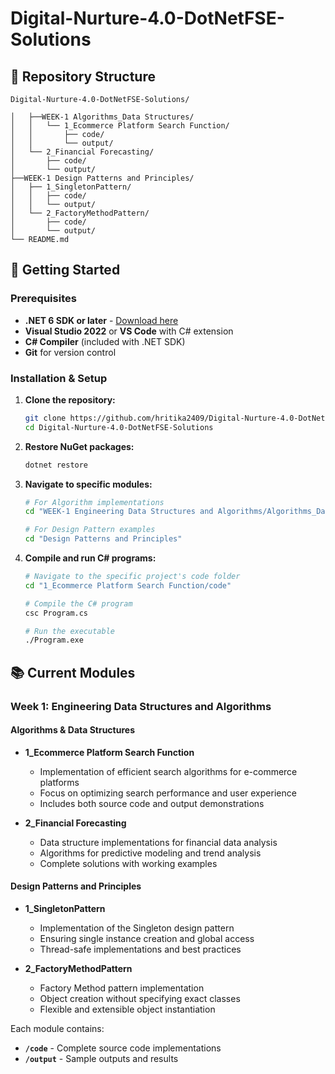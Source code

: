 # Digital-Nurture-4.0-DotNetFSE-Solutions

## 📂 Repository Structure

```
Digital-Nurture-4.0-DotNetFSE-Solutions/

│   ├──WEEK-1 Algorithms_Data Structures/
│   │   └── 1_Ecommerce Platform Search Function/
│   │       ├── code/
│   │       └── output/
│   └── 2_Financial Forecasting/
│       ├── code/
│       └── output/
├──WEEK-1 Design Patterns and Principles/
│   ├── 1_SingletonPattern/
│   │   ├── code/
│   │   └── output/
│   └── 2_FactoryMethodPattern/
│       ├── code/
│       └── output/
└── README.md
```

## 🚀 Getting Started

### Prerequisites
- **.NET 6 SDK or later** - [Download here](https://dotnet.microsoft.com/download)
- **Visual Studio 2022** or **VS Code** with C# extension
- **C# Compiler** (included with .NET SDK)
- **Git** for version control

### Installation & Setup

1. **Clone the repository:**
   ```bash
   git clone https://github.com/hritika2409/Digital-Nurture-4.0-DotNetFSE-Solutions.git
   cd Digital-Nurture-4.0-DotNetFSE-Solutions
   ```

2. **Restore NuGet packages:**
   ```bash
   dotnet restore
   ```

3. **Navigate to specific modules:**
   ```bash
   # For Algorithm implementations
   cd "WEEK-1 Engineering Data Structures and Algorithms/Algorithms_Data Structures"
   
   # For Design Pattern examples
   cd "Design Patterns and Principles"
   ```

4. **Compile and run C# programs:**
   ```bash
   # Navigate to the specific project's code folder
   cd "1_Ecommerce Platform Search Function/code"
   
   # Compile the C# program
   csc Program.cs
   
   # Run the executable
   ./Program.exe
   ```

## 📚 Current Modules

### Week 1: Engineering Data Structures and Algorithms

#### Algorithms & Data Structures
- **1_Ecommerce Platform Search Function**
  - Implementation of efficient search algorithms for e-commerce platforms
  - Focus on optimizing search performance and user experience
  - Includes both source code and output demonstrations

- **2_Financial Forecasting**
  - Data structure implementations for financial data analysis
  - Algorithms for predictive modeling and trend analysis
  - Complete solutions with working examples

#### Design Patterns and Principles
- **1_SingletonPattern**
  - Implementation of the Singleton design pattern
  - Ensuring single instance creation and global access
  - Thread-safe implementations and best practices

- **2_FactoryMethodPattern**
  - Factory Method pattern implementation
  - Object creation without specifying exact classes
  - Flexible and extensible object instantiation

Each module contains:
- **`/code`** - Complete source code implementations
- **`/output`** - Sample outputs and results

